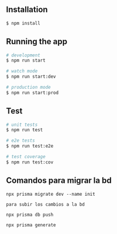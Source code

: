 ## Installation

```bash
$ npm install
```

## Running the app

```bash
# development
$ npm run start

# watch mode
$ npm run start:dev

# production mode
$ npm run start:prod
```

## Test

```bash
# unit tests
$ npm run test

# e2e tests
$ npm run test:e2e

# test coverage
$ npm run test:cov
```

## Comandos para migrar la bd 
```
npx prisma migrate dev --name init

para subir los cambios a la bd 

npx prisma db push  

npx prisma generate 
```